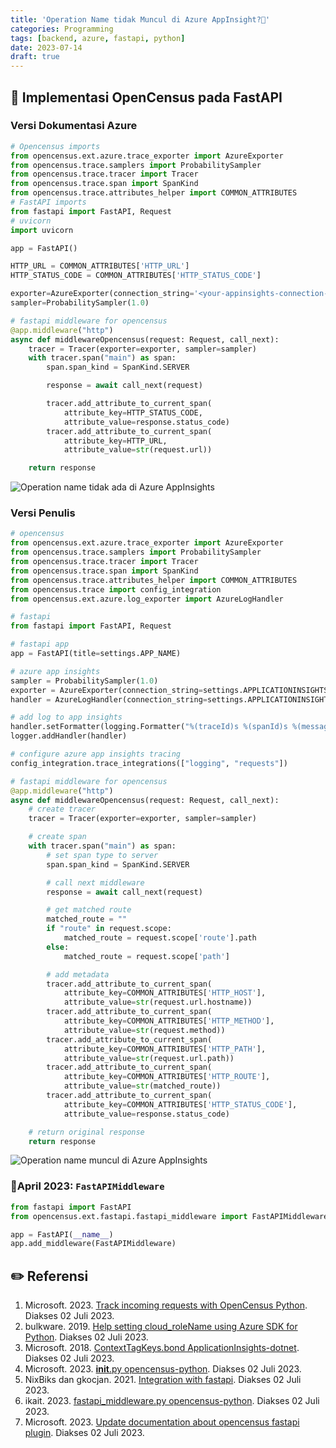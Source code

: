 ```yaml
---
title: 'Operation Name tidak Muncul di Azure AppInsight?🤔'
categories: Programming
tags: [backend, azure, fastapi, python]
date: 2023-07-14
draft: true
---
```


## 🦄 Implementasi OpenCensus pada FastAPI


### Versi Dokumentasi Azure

```python
# Opencensus imports
from opencensus.ext.azure.trace_exporter import AzureExporter
from opencensus.trace.samplers import ProbabilitySampler
from opencensus.trace.tracer import Tracer
from opencensus.trace.span import SpanKind
from opencensus.trace.attributes_helper import COMMON_ATTRIBUTES
# FastAPI imports
from fastapi import FastAPI, Request
# uvicorn
import uvicorn

app = FastAPI()

HTTP_URL = COMMON_ATTRIBUTES['HTTP_URL']
HTTP_STATUS_CODE = COMMON_ATTRIBUTES['HTTP_STATUS_CODE']

exporter=AzureExporter(connection_string='<your-appinsights-connection-string-here>')
sampler=ProbabilitySampler(1.0)

# fastapi middleware for opencensus
@app.middleware("http")
async def middlewareOpencensus(request: Request, call_next):
    tracer = Tracer(exporter=exporter, sampler=sampler)
    with tracer.span("main") as span:
        span.span_kind = SpanKind.SERVER

        response = await call_next(request)

        tracer.add_attribute_to_current_span(
            attribute_key=HTTP_STATUS_CODE,
            attribute_value=response.status_code)
        tracer.add_attribute_to_current_span(
            attribute_key=HTTP_URL,
            attribute_value=str(request.url))

    return response
```

![Operation name tidak ada di Azure AppInsights](https://blob.kodesiana.com/kodesiana-public-assets/posts/2023/operation-name-azure/operation_name_missing_comp.png)

### Versi Penulis

```python
# opencensus
from opencensus.ext.azure.trace_exporter import AzureExporter
from opencensus.trace.samplers import ProbabilitySampler
from opencensus.trace.tracer import Tracer
from opencensus.trace.span import SpanKind
from opencensus.trace.attributes_helper import COMMON_ATTRIBUTES
from opencensus.trace import config_integration
from opencensus.ext.azure.log_exporter import AzureLogHandler

# fastapi
from fastapi import FastAPI, Request

# fastapi app
app = FastAPI(title=settings.APP_NAME)

# azure app insights
sampler = ProbabilitySampler(1.0)
exporter = AzureExporter(connection_string=settings.APPLICATIONINSIGHTS_CONNECTION_STRING)
handler = AzureLogHandler(connection_string=settings.APPLICATIONINSIGHTS_CONNECTION_STRING)

# add log to app insights
handler.setFormatter(logging.Formatter("%(traceId)s %(spanId)s %(message)s"))
logger.addHandler(handler)

# configure azure app insights tracing
config_integration.trace_integrations(["logging", "requests"])

# fastapi middleware for opencensus
@app.middleware("http")
async def middlewareOpencensus(request: Request, call_next):
    # create tracer
    tracer = Tracer(exporter=exporter, sampler=sampler)

    # create span
    with tracer.span("main") as span:
        # set span type to server
        span.span_kind = SpanKind.SERVER

        # call next middleware
        response = await call_next(request)

        # get matched route
        matched_route = ""
        if "route" in request.scope:
            matched_route = request.scope['route'].path
        else:
            matched_route = request.scope['path']

        # add metadata
        tracer.add_attribute_to_current_span(
            attribute_key=COMMON_ATTRIBUTES['HTTP_HOST'],
            attribute_value=str(request.url.hostname))
        tracer.add_attribute_to_current_span(
            attribute_key=COMMON_ATTRIBUTES['HTTP_METHOD'],
            attribute_value=str(request.method))
        tracer.add_attribute_to_current_span(
            attribute_key=COMMON_ATTRIBUTES['HTTP_PATH'],
            attribute_value=str(request.url.path))
        tracer.add_attribute_to_current_span(
            attribute_key=COMMON_ATTRIBUTES['HTTP_ROUTE'],
            attribute_value=str(matched_route))
        tracer.add_attribute_to_current_span(
            attribute_key=COMMON_ATTRIBUTES['HTTP_STATUS_CODE'],
            attribute_value=response.status_code)

    # return original response
    return response
```


![Operation name muncul di Azure AppInsights](https://blob.kodesiana.com/kodesiana-public-assets/posts/2023/operation-name-azure/opreation_name_exists_comp.png)

### 🥳April 2023: `FastAPIMiddleware`

```python
from fastapi import FastAPI
from opencensus.ext.fastapi.fastapi_middleware import FastAPIMiddleware

app = FastAPI(__name__)
app.add_middleware(FastAPIMiddleware)
```

## ✏️ Referensi

1. Microsoft. 2023. [Track incoming requests with OpenCensus Python](https://learn.microsoft.com/en-us/azure/azure-monitor/app/opencensus-python-request#track-fastapi-applications). Diakses 02 Juli 2023.
2. bulkware. 2019. [Help setting cloud_roleName using Azure SDK for Python](https://github.com/Azure/azure-sdk-for-python/issues/6103). Diakses 02 Juli 2023.
3. Microsoft. 2018. [ContextTagKeys.bond ApplicationInsights-dotnet](https://github.com/Microsoft/ApplicationInsights-dotnet/blob/39a5ef23d834777eefdd72149de705a016eb06b0/Schema/PublicSchema/ContextTagKeys.bond#L93). Diakses 02 Juli 2023.
4. Microsoft. 2023. [__init__.py opencensus-python](https://github.com/census-instrumentation/opencensus-python/blob/3a2d8dfe1db4e0129dc691c35901a0d12127afc1/contrib/opencensus-ext-azure/opencensus/ext/azure/trace_exporter/__init__.py#L45). Diakses 02 Juli 2023.
5. NixBiks dan gkocjan. 2021. [Integration with fastapi](https://github.com/census-instrumentation/opencensus-python/issues/1020). Diakses 02 Juli 2023.
6. ikait. 2023. [fastapi_middleware.py opencensus-python](https://github.com/census-instrumentation/opencensus-python/blob/3a2d8dfe1db4e0129dc691c35901a0d12127afc1/contrib/opencensus-ext-fastapi/opencensus/ext/fastapi/fastapi_middleware.py#L55). Diakses 02 Juli 2023.
7. Microsoft. 2023. [Update documentation about opencensus fastapi plugin](https://github.com/MicrosoftDocs/azure-docs/commit/4c54e112db7debc468e32dd01df7b0bfa8a0633e). Diakses 02 Juli 2023.
